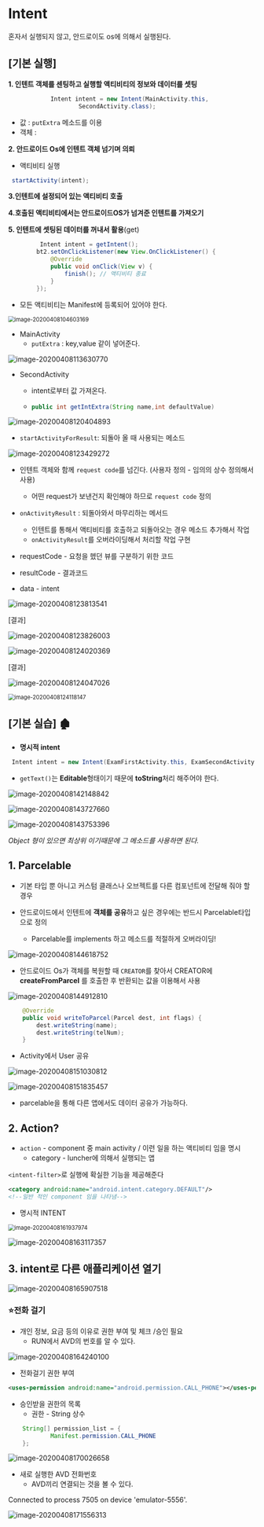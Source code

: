 # Intent 

혼자서 실행되지 않고, 안드로이도 os에 의해서 실행된다.

## [기본 실행]

**1. 인텐트 객체를 센팅하고 실행할 액티비티의 정보와 데이터를 셋팅**

```java
            Intent intent = new Intent(MainActivity.this,
                    SecondActivity.class);
```

* 값 : `putExtra` 메소드를 이용
* 객체 : 

**2. 안드로이드 Os에 인텐트 객체 넘기며 의뢰**

* 액티비티 실행

```java
 startActivity(intent);
```

**3.인텐트에 설정되어 있는 액티비티 호출**

**4.호출된 액티비티에서는 안드로이드OS가 넘겨준 인텐트를 가져오기** 

**5. 인텐트에 셋팅된 데이터를 꺼내서 활용**(get)

```java
	     Intent intent = getIntent();
        bt2.setOnClickListener(new View.OnClickListener() {
            @Override
            public void onClick(View v) {
                finish(); // 액티비티 종료
            }
        });
```

 

* 모든 액티비티는 Manifest에 등록되어 있어야 한다.

<img src="images/image-20200408104603169.png" alt="image-20200408104603169" style="zoom:80%;" />

* MainActivity
  * `putExtra` : key,value 같이 넣어준다. 

![image-20200408113630770](images/image-20200408113630770.png)

* SecondActivity

  * intent로부터 값 가져온다.

  * ```java
    public int getIntExtra(String name,int defaultValue)
    ```

![image-20200408120404893](images/image-20200408120404893.png)

* `startActivityForResult`: 되돌아 올 때 사용되는 메소드



![image-20200408123429272](images/image-20200408123429272.png)

* 인텐트 객체와 함께 `request code`를 넘긴다. (사용자 정의 - 임의의 상수 정의해서 사용)

  * 어떤 request가 보낸건지 확인해야 하므로 `request code` 정의

* `onActivityResult`  : 되돌아와서 마무리하는 메서드
  * 인텐트를 통해서 액티비티를 호출하고 되돌아오는 경우 메소드 추가해서 작업
  * `onActivityResult`를 오버라이딩해서 처리할 작업 구현
* requestCode - 요청을 헸던 뷰를 구분하기 위한 코드
* resultCode - 결과코드
* data - intent

![image-20200408123813541](images/image-20200408123813541.png)

[결과]

![image-20200408123826003](images/image-20200408123826003.png)

![image-20200408124020369](images/image-20200408124020369.png)

[결과]

![image-20200408124047026](images/image-20200408124047026.png)

<img src="images/image-20200408124118147.png" alt="image-20200408124118147" style="zoom:80%;" />

## [기본 실습] :derelict_house:

* **명시적 intent** 

```java
 Intent intent = new Intent(ExamFirstActivity.this, ExamSecondActivity.class);
```

* `getText()`는 **Editable**형태이기 때문에 **toString**처리 해주어야 한다.


![image-20200408142148842](images/image-20200408142148842.png)

![image-20200408143727660](images/image-20200408143727660.png)

![image-20200408143753396](images/image-20200408143753396.png)









*Object 형이 있으면 최상위 이기때문에 그 메소드를 사용하면 된다.*



## 1. Parcelable

* 기본 타입 뿐 아니고 커스텀 클래스나 오브젝트를 다른 컴포넌트에 전달해 줘야 할 경우

* 안드로이드에서 인텐트에 **객체를 공유**하고 싶은 경우에는 반드시 Parcelable타입으로 정의
  *  Parcelable를 implements 하고 메소드를 적절하게 오버라이딩!

![image-20200408144618752](images/image-20200408144618752.png)

* 안드로이드 Os가 객체를 복원할 때 `CREATOR`를 찾아서 CREATOR에 **createFromParcel** 를 호출한 후 반환되는 값을 이용해서 사용

![image-20200408144912810](images/image-20200408144912810.png)

```java
    @Override
    public void writeToParcel(Parcel dest, int flags) {
        dest.writeString(name);
        dest.writeString(telNum);
    }
```

* Activity에서 User 공유


![image-20200408151030812](images/image-20200408151030812.png)

![image-20200408151835457](images/image-20200408151835457.png)

* parcelable을 통해 다른 앱에서도 데이터 공유가 가능하다.





## 2. Action? 

* `action` - component 중 main activity / 이런 일을 하는 액티비티 임을 명시
  * category - luncher에 의해서 실행되는 앱

`<intent-filter>`로 실행에 확실한 기능을 제공해준다

```xml
<category android:name="android.intent.category.DEFAULT"/>
<!--일반 적인 component 임을 나타냄--> 
```

* 명시적 INTENT

<img src="images/image-20200408161937974.png" alt="image-20200408161937974" style="zoom:80%;" />

![image-20200408163117357](images/image-20200408163117357.png)







## 3. intent로 다른 애플리케이션 열기

![image-20200408165907518](images/image-20200408165907518.png)

### :star:전화 걸기

* 개인 정보, 요금 등의 이유로 권한 부여 및 체크 /승인 필요
  * RUN에서 AVD의 번호를 알 수 있다.

![image-20200408164240100](images/image-20200408164240100.png)

* 전화걸기 권한 부여

```xml
<uses-permission android:name="android.permission.CALL_PHONE"></uses-permission>
```

* 승인받을 권한의 목록
  * 권한 - String 상수

```java
    String[] permission_list = {
            Manifest.permission.CALL_PHONE
    };
```

![image-20200408170026658](images/image-20200408170026658.png)

* 새로 실행한 AVD 전화번호
  * AVD끼리 연결되는 것을 볼 수 있다.

Connected to process 7505 on device 'emulator-5556'.

![image-20200408171556313](images/image-20200408171556313.png)